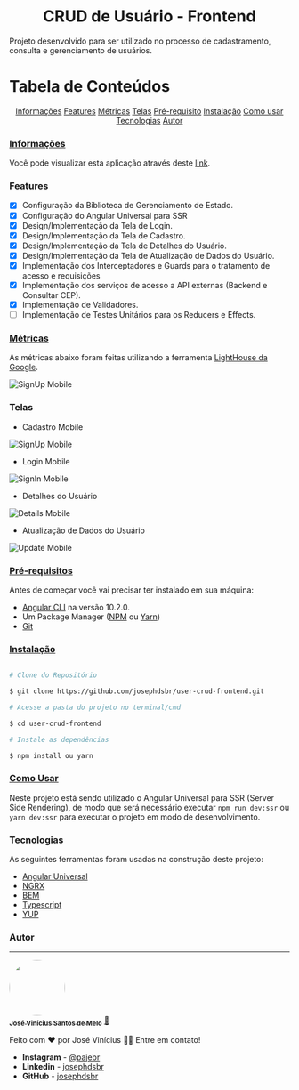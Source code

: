 <h1 align="center">CRUD de Usuário - Frontend</h1>
<p>Projeto desenvolvido para ser utilizado no processo de cadastramento, consulta e gerenciamento de usuários.</p>

Tabela de Conteúdos
===================
<p align="center">
    <a href="#informacoes">Informações</a>
    <a href="#features">Features</a>
    <a href="#metricas">Métricas</a>
    <a href="#telas">Telas</a>
    <a href="#pre-requisito">Pré-requisito</a>
    <a href="#instalacao">Instalação</a>
    <a href="#como-usar">Como usar</a>
    <a href="#tecnologias">Tecnologias</a>
    <a href="#autor">Autor</a>
</p>

### [Informações](#informacoes)

Você pode visualizar esta aplicação através deste [link](https://obscure-hamlet-90064.herokuapp.com/).

### Features

- [x] Configuração da Biblioteca de Gerenciamento de Estado.
- [x] Configuração do Angular Universal para SSR
- [x] Design/Implementação da Tela de Login.
- [x] Design/Implementação da Tela de Cadastro.
- [x] Design/Implementação da Tela de Detalhes do Usuário.
- [x] Design/Implementação da Tela de Atualização de Dados do Usuário.
- [x] Implementação dos Interceptadores e Guards para o tratamento de acesso e requisições
- [x] Implementação dos serviços de acesso a API externas (Backend e Consultar CEP).
- [x] Implementação de Validadores.
- [ ] Implementação de Testes Unitários para os Reducers e Effects.

### [Métricas](#metricas)

As métricas abaixo foram feitas utilizando a ferramenta [LightHouse da Google](https://developers.google.com/web/tools/lighthouse?hl=pt_br).

![SignUp Mobile](github/images/site.PNG)

### Telas

* Cadastro Mobile

![SignUp Mobile](github/images/cadastro.PNG)

* Login Mobile

![SignIn Mobile](github/images/login.PNG)

* Detalhes do Usuário

![Details Mobile](github/images/detalhes.PNG)

* Atualização de Dados do Usuário

![Update Mobile](github/images/update.PNG)

### [Pré-requisitos](#pre-requisitos)

Antes de começar você vai precisar ter instalado em sua máquina:
- [Angular CLI](https://github.com/angular/angular-cli) na versão 10.2.0.
- Um Package Manager ([NPM](https://www.npmjs.com/) ou [Yarn](https://yarnpkg.com/))
- [Git](https://git-scm.com/)

### [Instalação](#instalacao)

```bash

# Clone do Repositório

$ git clone https://github.com/josephdsbr/user-crud-frontend.git

# Acesse a pasta do projeto no terminal/cmd

$ cd user-crud-frontend

# Instale as dependências

$ npm install ou yarn
```
 
### [Como Usar](#como-usar)

Neste projeto está sendo utilizado o Angular Universal para SSR (Server Side Rendering), de modo que será necessário executar ``npm run dev:ssr`` ou `yarn dev:ssr`
para executar o projeto em modo de desenvolvimento.

### Tecnologias

As seguintes ferramentas foram usadas na construção deste projeto:  

- [Angular Universal](https://angular.io/guide/universal)
- [NGRX](https://ngrx.io/)
- [BEM](http://getbem.com/introduction/)
- [Typescript](https://www.typescriptlang.org/)
- [YUP](https://github.com/jquense/yup)

### Autor
---

<a href="https://github.com/josephdsbr">
 <img style="border-radius: 50%;" src="https://avatars1.githubusercontent.com/u/42288345?s=460&u=3173ac53eabc99366999615e7a2623bcb6b1560f&v=4" width="100px;" alt=""/>
 <br />
 <sub><b>José Vinícius Santos de Melo</b></sub></a> <a href="https://github.com/josephdsbr" title="Josephdsbr">🚀</a>

Feito com ❤ por José Vinícius 👋🏽 Entre em contato!

* **Instagram** - [@pajebr](https://www.instagram.com/pajebr/)
* **Linkedin** -  [josephdsbr](https://www.linkedin.com/in/josephdsbr)
* **GitHub** - [josephdsbr](https://github.com/josephdsbr)
